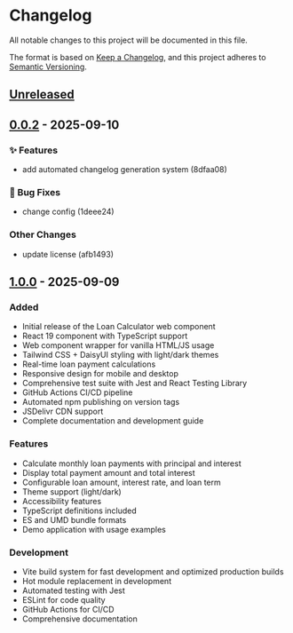 # Changelog

All notable changes to this project will be documented in this file.

The format is based on [Keep a Changelog](https://keepachangelog.com/en/1.0.0/),
and this project adheres to [Semantic Versioning](https://semver.org/spec/v2.0.0.html).

## [Unreleased]

## [0.0.2] - 2025-09-10

### ✨ Features

- add automated changelog generation system (8dfaa08)

### 🐛 Bug Fixes

- change config (1deee24)

### Other Changes

- update license (afb1493)

## [1.0.0] - 2025-09-09

### Added

- Initial release of the Loan Calculator web component
- React 19 component with TypeScript support
- Web component wrapper for vanilla HTML/JS usage
- Tailwind CSS + DaisyUI styling with light/dark themes
- Real-time loan payment calculations
- Responsive design for mobile and desktop
- Comprehensive test suite with Jest and React Testing Library
- GitHub Actions CI/CD pipeline
- Automated npm publishing on version tags
- JSDelivr CDN support
- Complete documentation and development guide

### Features

- Calculate monthly loan payments with principal and interest
- Display total payment amount and total interest
- Configurable loan amount, interest rate, and loan term
- Theme support (light/dark)
- Accessibility features
- TypeScript definitions included
- ES and UMD bundle formats
- Demo application with usage examples

### Development

- Vite build system for fast development and optimized production builds
- Hot module replacement in development
- Automated testing with Jest
- ESLint for code quality
- GitHub Actions for CI/CD
- Comprehensive documentation

[Unreleased]: https://github.com/e23thr-open-source/react-loan-calculator/compare/v0.0.2...HEAD
[0.0.2]: https://github.com/e23thr-open-source/react-loan-calculator/releases/tag/v0.0.2
[1.0.0]: https://github.com/e23thr-open-source/react-loan-calculator/releases/tag/v1.0.0